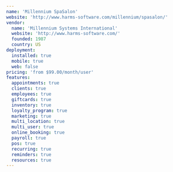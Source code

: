 ```yaml
---
name: 'Millennium SpaSalon'
website: 'http://www.harms-software.com/millennium/spasalon/'
vendor:
  name: 'Millennium Systems International'
  website: 'http://www.harms-software.com/'
  founded: 1987
  country: US
deployment:
  installed: true
  mobile: true
  web: false
pricing: 'from $99.00/month/user'
features:
  appointments: true
  clients: true
  employees: true
  giftcards: true
  inventory: true
  loyalty_program: true
  marketing: true
  multi_location: true
  multi_user: true
  online_booking: true
  payroll: true
  pos: true
  recurring: true
  reminders: true
  resources: true
---
```

